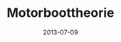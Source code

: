 ---
template: article.jade
title: Motorboottheorie
category: motorboot
date: 2013-07-09
available: false
---